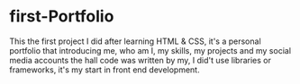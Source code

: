 # first-Portfolio

This the first project I did after learning HTML & CSS, it's a personal portfolio that introducing me, who am I, my skills, my projects and my social media accounts
the hall code was written by my, I did't use libraries or frameworks, it's my start in front end development.
